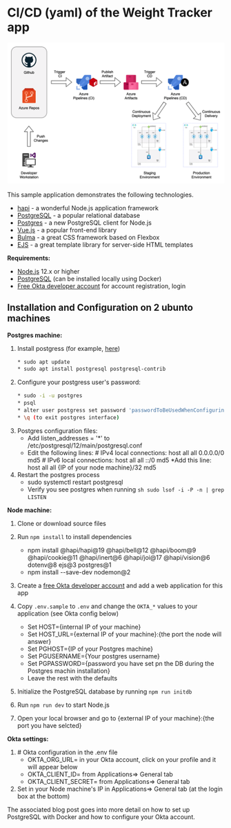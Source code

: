 # CI/CD (yaml) of the Weight Tracker app 

![Alt text](./assets/project-cicd.png "Rpoject overview")

This sample application demonstrates the following technologies.

* [hapi](https://hapi.dev) - a wonderful Node.js application framework
* [PostgreSQL](https://www.postgresql.org/) - a popular relational database
* [Postgres](https://github.com/porsager/postgres) - a new PostgreSQL client for Node.js
* [Vue.js](https://vuejs.org/) - a popular front-end library
* [Bulma](https://bulma.io/) - a great CSS framework based on Flexbox
* [EJS](https://ejs.co/) - a great template library for server-side HTML templates

**Requirements:**

* [Node.js](https://nodejs.org/) 12.x or higher
* [PostgreSQL](https://www.postgresql.org/) (can be installed locally using Docker)
* [Free Okta developer account](https://developer.okta.com/) for account registration, login

## Installation and Configuration on 2 ubunto machines
**Postgres machine:**
1. Install postgress (for example, [here](https://www.digitalocean.com/community/tutorials/how-to-install-postgresql-on-ubuntu-20-04-quickstart))
    ```sh 
    * sudo apt update
    * sudo apt install postgresql postgresql-contrib
    ```
1. Configure your postgress user's password:
    ```sh
    * sudo -i -u postgres
    * psql
    * alter user postgress set password 'passwordToBeUsedWhenConfiguringNode';
    * \q (to exit postgres interface)
    ```
1. Postgres configuration files:
    * Add listen_addresses = '*' to /etc/postgresql/12/main/postgresql.conf
    * Edit the following lines:
        \# IPv4 local connections:
        host    all             all             0.0.0.0/0             md5
        \# IPv6 local connections:
        host    all             all             ::/0                 md5
    *Add this line:
        host     all     all    {IP of your node machine}/32    md5
1. Restart the postgres process
    * sudo systemctl restart postgresql
    * Verify you see postgres when running ```sh sudo lsof -i -P -n | grep LISTEN```

**Node machine:**
1. Clone or download source files
1. Run `npm install` to install dependencies
    * npm install @hapi/hapi@19 @hapi/bell@12 @hapi/boom@9 @hapi/cookie@11 @hapi/inert@6 @hapi/joi@17 @hapi/vision@6 dotenv@8 ejs@3 postgres@1
    * npm install --save-dev nodemon@2
1. Create a [free Okta developer account](https://developer.okta.com/) and add a web application for this app
1. Copy `.env.sample` to `.env` and change the `OKTA_*` values to your application (see Okta config below)
    * Set HOST={internal IP of your machine}
    * Set HOST_URL={external IP of your machine}:{the port the node will answer}
    * Set PGHOST={IP of your Postgres machine}
    * Set PGUSERNAME={Your postgres username}
    * Set PGPASSWORD={password you have set pn the DB during the Postgres machin installation}
    * Leave the rest with the defaults

1. Initialize the PostgreSQL database by running `npm run initdb`
1. Run `npm run dev` to start Node.js
1. Open your local browser and go to {external IP of your machine}:{the port you have selcted}

**Okta settings:**
1. \# Okta configuration in the .env file
    * OKTA_ORG_URL= in your Okta account, click on your profile and it will appear below
    * OKTA_CLIENT_ID= from Applications=> General tab
    * OKTA_CLIENT_SECRET= from Applications=> General tab
2. Set in your Node machine's IP in Applications=> General tab (at the login box at the bottom)


The associated blog post goes into more detail on how to set up PostgreSQL with Docker and how to configure your Okta account.

